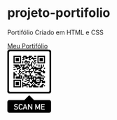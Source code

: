 # projeto-portifolio
 Portifólio Criado em HTML e CSS
 
 <a href="https://edmilsondmx.github.io/projeto-portifolio/" target="_blank" rel="external">Meu Portifólio</a></br>
 <img src="imagem/portifolio.png" alt="qrcode" width="100px">
